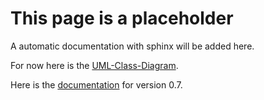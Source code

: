 # This page is a placeholder

A automatic documentation with sphinx will be added here.

For now here is the [UML-Class-Diagram](docs/GUI-System.class.violet.html).

Here is the [documentation](docs/0.7/index.html) for version 0.7.
